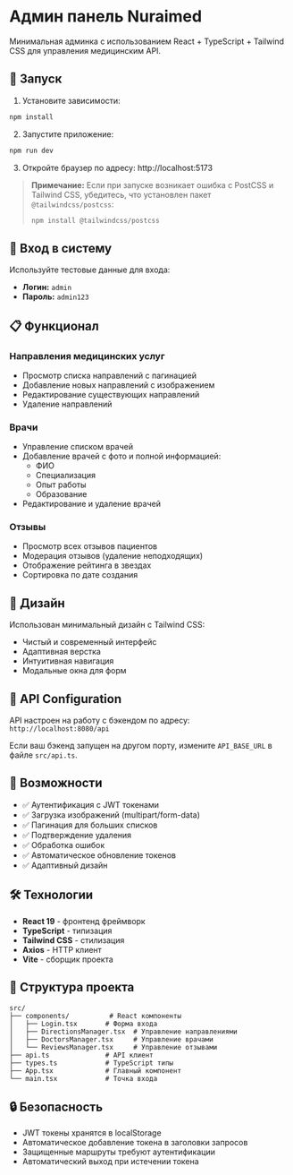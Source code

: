# Админ панель Nuraimed

Минимальная админка с использованием React + TypeScript + Tailwind CSS для управления медицинским API.

## 🚀 Запуск

1. Установите зависимости:
```bash
npm install
```

2. Запустите приложение:
```bash
npm run dev
```

3. Откройте браузер по адресу: http://localhost:5173

> **Примечание:** Если при запуске возникает ошибка с PostCSS и Tailwind CSS, убедитесь, что установлен пакет `@tailwindcss/postcss`:
> ```bash
> npm install @tailwindcss/postcss
> ```

## 🔐 Вход в систему

Используйте тестовые данные для входа:
- **Логин:** `admin`
- **Пароль:** `admin123`

## 📋 Функционал

### Направления медицинских услуг
- Просмотр списка направлений с пагинацией
- Добавление новых направлений с изображением
- Редактирование существующих направлений
- Удаление направлений

### Врачи
- Управление списком врачей
- Добавление врачей с фото и полной информацией:
  - ФИО
  - Специализация
  - Опыт работы
  - Образование
- Редактирование и удаление врачей

### Отзывы
- Просмотр всех отзывов пациентов
- Модерация отзывов (удаление неподходящих)
- Отображение рейтинга в звездах
- Сортировка по дате создания

## 🎨 Дизайн

Использован минимальный дизайн с Tailwind CSS:
- Чистый и современный интерфейс
- Адаптивная верстка
- Интуитивная навигация
- Модальные окна для форм

## 🔧 API Configuration

API настроен на работу с бэкендом по адресу: `http://localhost:8080/api`

Если ваш бэкенд запущен на другом порту, измените `API_BASE_URL` в файле `src/api.ts`.

## 📱 Возможности

- ✅ Аутентификация с JWT токенами
- ✅ Загрузка изображений (multipart/form-data)
- ✅ Пагинация для больших списков
- ✅ Подтверждение удаления
- ✅ Обработка ошибок
- ✅ Автоматическое обновление токенов
- ✅ Адаптивный дизайн

## 🛠 Технологии

- **React 19** - фронтенд фреймворк
- **TypeScript** - типизация
- **Tailwind CSS** - стилизация
- **Axios** - HTTP клиент
- **Vite** - сборщик проекта

## 📂 Структура проекта

```
src/
├── components/          # React компоненты
│   ├── Login.tsx       # Форма входа
│   ├── DirectionsManager.tsx  # Управление направлениями
│   ├── DoctorsManager.tsx     # Управление врачами
│   └── ReviewsManager.tsx     # Управление отзывами
├── api.ts              # API клиент
├── types.ts            # TypeScript типы
├── App.tsx             # Главный компонент
└── main.tsx            # Точка входа
```

## 🔒 Безопасность

- JWT токены хранятся в localStorage
- Автоматическое добавление токена в заголовки запросов
- Защищенные маршруты требуют аутентификации
- Автоматический выход при истечении токена
